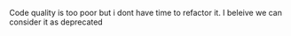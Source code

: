 Code quality is too poor but i dont have time to refactor it.
I beleive we can consider it as deprecated
